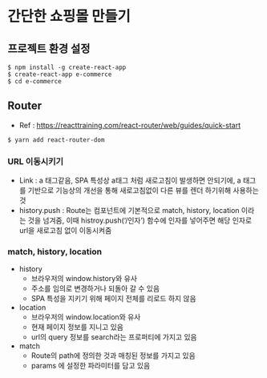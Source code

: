 # 간단한 쇼핑몰 만들기

## 프로젝트 환경 설정

```
$ npm install -g create-react-app
$ create-react-app e-commerce
$ cd e-commerce
```

## Router

* Ref : https://reacttraining.com/react-router/web/guides/quick-start

```
$ yarn add react-router-dom
```

### URL 이동시키기
* Link : a 태그같음, SPA 특성상 a태그 처럼 새로고침이 발생하면 안되기에, a 태그를 기반으로 기능상의 개선을 통해 새로고침없이 다른 뷰를 렌더 하기위해 사용하는 것
* history.push : Route는 컴포넌트에 기본적으로 match, history, location 이라는 것을 넘겨줌, 이때 histroy.push(‘/인자’) 함수에 인자를 넣어주면 해당 인자로 url을 새로고침 없이 이동시켜줌

### match, history, location
* history
  * 브라우저의 window.history와 유사
  * 주소를 임의로 변경하거나 되돌아 갈 수 있음
  * SPA 특성을 지키기 위해 페이지 전체를 리로드 하지 않음
* location
  * 브라우저의 window.location와 유사
  * 현재 페이지 정보를 지니고 있음
  * url의 query 정보를 search라는 프로퍼티에 가지고 있음
* match
  * Route의 path에 정의한 것과 매칭된 정보를 가지고 있음
  * params 에 설정한 파라미터를 담고 있음
  